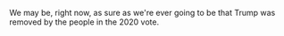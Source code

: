 We may be, right now, as sure as we're ever going to be that Trump was removed by the people in the 2020 vote. 
